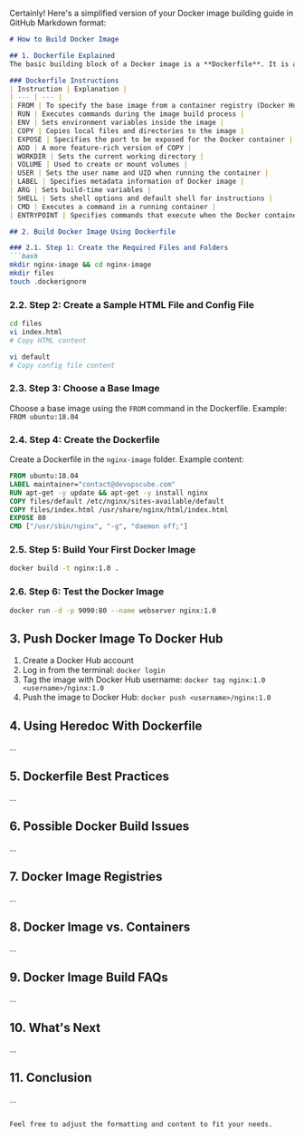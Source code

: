 Certainly! Here's a simplified version of your Docker image building guide in GitHub Markdown format:

```markdown
# How to Build Docker Image

## 1. Dockerfile Explained
The basic building block of a Docker image is a **Dockerfile**. It is a simple text file with instructions and arguments. Docker can build images automatically by reading the instructions given in a Dockerfile.

### Dockerfile Instructions
| Instruction | Explanation |
| --- | --- |
| FROM | To specify the base image from a container registry (Docker Hub, GCR, Quay, ECR, etc.) |
| RUN | Executes commands during the image build process |
| ENV | Sets environment variables inside the image |
| COPY | Copies local files and directories to the image |
| EXPOSE | Specifies the port to be exposed for the Docker container |
| ADD | A more feature-rich version of COPY |
| WORKDIR | Sets the current working directory |
| VOLUME | Used to create or mount volumes |
| USER | Sets the user name and UID when running the container |
| LABEL | Specifies metadata information of Docker image |
| ARG | Sets build-time variables |
| SHELL | Sets shell options and default shell for instructions |
| CMD | Executes a command in a running container |
| ENTRYPOINT | Specifies commands that execute when the Docker container starts |

## 2. Build Docker Image Using Dockerfile

### 2.1. Step 1: Create the Required Files and Folders
```bash
mkdir nginx-image && cd nginx-image
mkdir files
touch .dockerignore
```

### 2.2. Step 2: Create a Sample HTML File and Config File
```bash
cd files
vi index.html
# Copy HTML content

vi default
# Copy config file content
```

### 2.3. Step 3: Choose a Base Image
Choose a base image using the `FROM` command in the Dockerfile. Example: `FROM ubuntu:18.04`

### 2.4. Step 4: Create the Dockerfile
Create a Dockerfile in the `nginx-image` folder. Example content:
```dockerfile
FROM ubuntu:18.04
LABEL maintainer="contact@devopscube.com"
RUN apt-get -y update && apt-get -y install nginx
COPY files/default /etc/nginx/sites-available/default
COPY files/index.html /usr/share/nginx/html/index.html
EXPOSE 80
CMD ["/usr/sbin/nginx", "-g", "daemon off;"]
```

### 2.5. Step 5: Build Your First Docker Image
```bash
docker build -t nginx:1.0 .
```

### 2.6. Step 6: Test the Docker Image
```bash
docker run -d -p 9090:80 --name webserver nginx:1.0
```

## 3. Push Docker Image To Docker Hub
1. Create a Docker Hub account
2. Log in from the terminal: `docker login`
3. Tag the image with Docker Hub username: `docker tag nginx:1.0 <username>/nginx:1.0`
4. Push the image to Docker Hub: `docker push <username>/nginx:1.0`

## 4. Using Heredoc With Dockerfile
...

## 5. Dockerfile Best Practices
...

## 6. Possible Docker Build Issues
...

## 7. Docker Image Registries
...

## 8. Docker Image vs. Containers
...

## 9. Docker Image Build FAQs
...

## 10. What's Next
...

## 11. Conclusion
...
```

Feel free to adjust the formatting and content to fit your needs.
